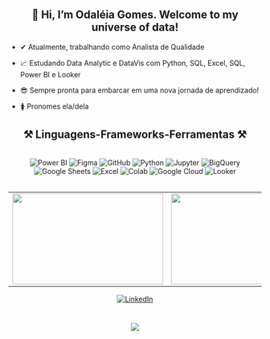 <h2 align="center" >👋 Hi, I’m Odaléia Gomes. Welcome to my universe of data!</h2>

* ✔  Atualmente, trabalhando como Analista de Qualidade
* 📈 Estudando Data Analytic e DataVis com Python, SQL, Excel, SQL, Power BI e Looker
* 😎 Sempre pronta para embarcar em uma nova jornada de aprendizado!
* 🚺 Pronomes ela/dela

  </div>

<h2 align="center" >⚒️ Linguagens-Frameworks-Ferramentas ⚒️</h2>

<br>
  
<div align="center">
  <!-- Power BI -->
  <img src="https://img.shields.io/badge/-PowerBI-F2C811?style=flat&logo=Power-BI&logoColor=white" alt="Power BI"/>
  <!-- Figma -->
  <img src="https://img.shields.io/badge/-Figma-0ACF83?style=flat&logo=figma&logoColor=white" alt="Figma"/>
  <!-- GitHub -->
  <img src="https://img.shields.io/badge/-GitHub-181717?style=flat&logo=github&logoColor=white" alt="GitHub"/>
  <!-- Python -->
  <img src="https://img.shields.io/badge/-Python-3776AB?style=flat&logo=python&logoColor=white" alt="Python"/>
  <!-- Jupyter -->
  <img src="https://img.shields.io/badge/-Jupyter-F37626?style=flat&logo=jupyter&logoColor=white" alt="Jupyter"/>
  <!-- BigQuery -->
  <img src="https://img.shields.io/badge/-BigQuery-4285F4?style=flat&logo=google-cloud&logoColor=white" alt="BigQuery"/>
  <!-- Google Sheets -->
  <img src="https://img.shields.io/badge/-Google_Sheets-34A853?style=flat&logo=google-sheets&logoColor=white" alt="Google Sheets"/>
  <!-- Excel -->
  <img src="https://img.shields.io/badge/-Excel-217346?style=flat&logo=microsoft-excel&logoColor=white" alt="Excel"/>
  <!-- Colab -->
  <img src="https://img.shields.io/badge/-Colab-F9AB00?style=flat&logo=googlecolab&color=525252&logoColor=white" alt="Colab"/>
  <!-- Google Cloud -->
  <img src="https://img.shields.io/badge/-Google_Cloud-4285F4?style=flat&logo=google-cloud&logoColor=white" alt="Google Cloud"/>
  <!-- Looker -->
  <img src="https://img.shields.io/badge/-Looker-4285F4?style=flat&logo=looker&logoColor=white" alt="Looker"/>
</div>

<br>

<div align="center">
  <table>
    <tr>
      <td><a href="https://github.com/Odaleia22"><img height="180em" width="300em" src="https://github-readme-stats.vercel.app/api?username=Odaleia22&show_icons=true&theme=cobalt&hide_border=true&include_all_commits=true&count_private=true" /></a></td>
      <td><a href="https://github.com/Odaleia22"><img height="180em" width="300em" src="https://github-readme-stats.vercel.app/api/top-langs/?username=Odaleia22&theme=cobalt&hide_border=true&layout=compact&langs_count=8" /></a></td>
    </tr>
  </table>
  
</div>
<p align="center">
  <a href="https://www.linkedin.com/in/odaléia">
    <img src="https://img.shields.io/badge/LinkedIn-Profile-blue" alt="LinkedIn">
  </a>
</p>


<h1 align="center">
  <img src="https://readme-typing-svg.herokuapp.com/?font=Righteous&size=35&center=true&vCenter=true&width=500&height=70&duration=4000&color=6a0dad&lines=Obrigada+pela+atenção!;" />
</h1>
